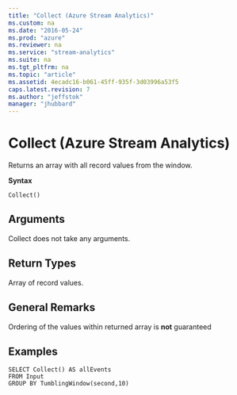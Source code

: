 ```yaml
---
title: "Collect (Azure Stream Analytics)"
ms.custom: na
ms.date: "2016-05-24"
ms.prod: "azure"
ms.reviewer: na
ms.service: "stream-analytics"
ms.suite: na
ms.tgt_pltfrm: na
ms.topic: "article"
ms.assetid: 4ecadc16-b061-45ff-935f-3d03996a53f5
caps.latest.revision: 7
ms.author: "jeffstok"
manager: "jhubbard"
---
```

# Collect (Azure Stream Analytics)
Returns an array with all record values  from the window.

 
 **Syntax**  
  
```  
Collect()
```  
  
## Arguments  
Collect does not take any arguments.
  
## Return Types  
Array of record values.  

## General Remarks
Ordering of the values within returned array is **not** guaranteed

## Examples  
  
```  
SELECT Collect() AS allEvents 
FROM Input 
GROUP BY TumblingWindow(second,10) 
